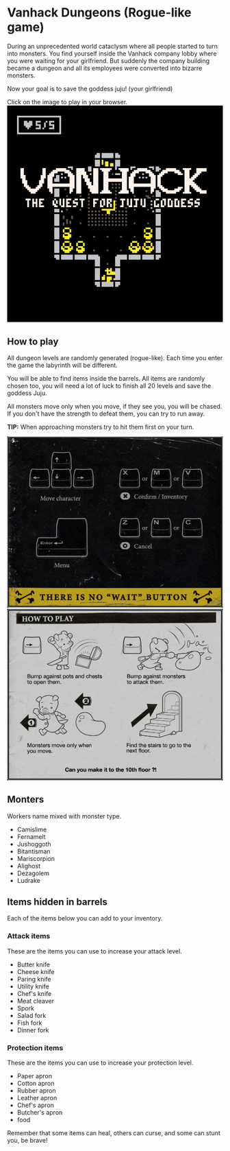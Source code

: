# **Vanhack Dungeons (Rogue-like game)**

During an unprecedented world cataclysm where all people started to turn into monsters. You find yourself inside the Vanhack company lobby where you were waiting for your girlfriend. But suddenly the company building became a dungeon and all its employees were converted into bizarre monsters.

Now your goal is to save the goddess juju! (your girlfriend)

Click on the image to play in your browser.
[![Vanhack Dungeons](images/screenshot.png)](https://vanhack-dungeon.ftraple.vercel.app/)

## **How to  play**

All dungeon levels are randomly generated (rogue-like). Each time you enter the game the labyrinth will be different.

You will be able to find items inside the barrels. All items are randomly chosen too, you will need a lot of luck to finish all 20 levels and save the goddess Juju.

All monsters move only when you move, if they see you, you will be chased. If you don't have the strength to defeat them, you can try to run away.

**TIP:** When approaching monsters try to hit them first on your turn.

![Buttons](images/buttons.png)
![How to play](images/how-to-play.png)

## **Monters**

Workers name mixed with monster type.

* Camislime
* Fernamelt
* Jushoggoth
* Bitantisman
* Mariscorpion
* Alighost
* Dezagolem
* Ludrake

## **Items hidden in barrels**

Each of the items below you can add to your inventory.

### **Attack items**

These are the items you can use to increase your attack level.

* Butter knife
* Cheese knife
* Paring knife
* Utility knife
* Chef's knife
* Meat cleaver
* Spork
* Salad fork
* Fish fork
* Dinner fork

### **Protection items**

These are the items you can use to increase your protection level.

* Paper apron
* Cotton apron
* Rubber apron
* Leather apron
* Chef's apron
* Butcher's apron
* food
 
Remember that some items can heal, others can curse, and some can stunt you, be brave!